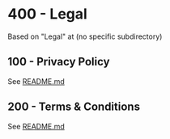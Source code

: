 # 400 - Legal

Based on "Legal" at (no specific subdirectory)

## 100 - Privacy Policy

See [README.md](./100/README.md)

## 200 - Terms & Conditions

See [README.md](./200/README.md)
